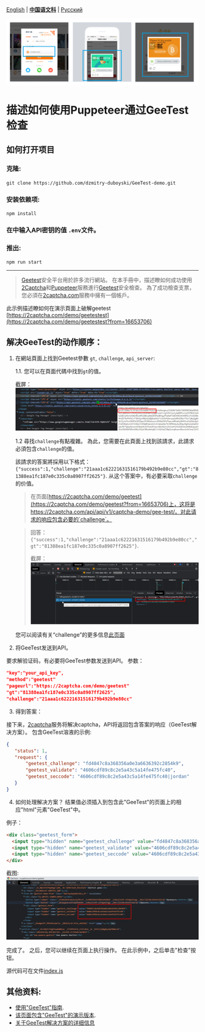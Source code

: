 [English](README.md)  | <b>[中国语文科](README.zh.md)</b> | [Русский](README.ru.md)

![geetest captcha](./screenshot/geetest_zh.png)

# 描述如何使用Puppeteer通过GeeTest检查

## 如何打开项目
### 克隆:
`git clone https://github.com/dzmitry-duboyski/GeeTest-demo.git`

### 安装依赖项:
`npm install`

### 在中输入API密钥的值 `.env`文件。

### 推出:
`npm run start`

---
>[Geetest](https://www.geetest.com/)安全平台用於許多流行網站。 在本手冊中，描述瞭如何成功使用[2Captcha](https://2captcha.com/?from=16653706)和[Puppeteer](https://pptr.dev/)服務進行[Geetest](https://www.geetest.com/)安全檢查。 為了成功檢查支票，您必須在[2captcha.com](https://2captcha.com/?from=16653706)服務中擁有一個帳戶。


此示例描述瞭如何在演示頁面上破解geetest [https://2captcha.com/demo/geetestest](https://2captcha.com/demo/geetestest?from=16653706)


## 解决GeeTest的动作顺序：
1. 在網站頁面上找到Geetest參數 `gt`, `challenge`, `api_server`:

    1.1. 您可以在頁面代碼中找到`gt`的值。

    截屏：
    ![頁面代碼中的`gt`值](./screenshot/gt_value.png)

    1.2 尋找`challenge`有點複雜。
    為此，您需要在此頁面上找到該請求，此請求必須包含`challenge`的值。

    該請求的答案將採用以下格式：
    `{"success":1,"challenge":"21aaa1c62221631516179b492b9e80cc","gt":"81388ea1fc187e0c335c0a8907ff2625"}`. 从这个答案中，有必要采取`challenge`的价值。

    >在页面[https://2captcha.com/demo/geetest](https://2captcha.com/demo/geetest?from=16653706)上，这将是https://2captcha.com/api/api/v1/captcha-demo/gee-test/。对此请求的响应包含必要的`challenge`。

    >回答： `{"success":1,"challenge":"21aaa1c62221631516179b492b9e80cc","gt":"81388ea1fc187e0c335c0a8907ff2625"}`.
    >
    >截屏：
    ![页面代码中“challenge”的价值](./screenshot/challenge_value.png)

    您可以阅读有关“challenge”的更多信息[此页面](https://2captcha.com/p/geetest?from=16653706)

2. 将GeeTest发送到API。

要求解验证码，有必要将GeeTest参数发送到API。 参数：
```json
"key":"your_api_key",
"method":"geetest"
"pageurl":"https://2captcha.com/demo/geetest"
"gt":"81388ea1fc187e0c335c0a8907ff2625",
"challenge":"21aaa1c62221631516179b492b9e80cc"
```

3. 得到答案：

接下来，[2captcha](https://2captcha.com/?from=16653706)服务将解决captcha，API将返回包含答案的响应（GeeTest解决方案）。 包含GeeTest溶液的示例:
```json
{
   "status": 1,
   "request": {
       "geetest_challenge": "fd4847c8a368356a0e3a6636392c2854k9",
       "geetest_validate": "4606cdf89c8c2e5a43c5a14fe475fc40",
       "geetest_seccode": "4606cdf89c8c2e5a43c5a14fe475fc40|jordan"
   }
}
```

4. 如何处理解决方案？
结果值必须插入到包含此"GeeTest"的页面上的相应"html"元素"GeeTest"中。

例子：
```html
<div class="geetest_form">
  <input type="hidden" name="geetest_challenge" value="fd4847c8a368356a0e3a6636392c2854k9">
  <input type="hidden" name="geetest_validate" value="4606cdf89c8c2e5a43c5a14fe475fc40">
  <input type="hidden" name="geetest_seccode" value="4606cdf89c8c2e5a43c5a14fe475fc40">
</div>
```

截图:
![将答案插入页面上GeeTest captcha的html元素中](./screenshot/answer_in_html.png)

完成了。 之后，您可以继续在页面上执行操作。 在此示例中，之后单击"检查"按钮。 

源代码可在文件[index.js](/index.js)

## 其他资料:
- [使用"GeeTest"指南](https://2captcha.com/2captcha-api#solving_geetest?from=16653706).
- [该页面包含"GeeTest"的演示版本](https://2captcha.com/demo/geetest?from=16653706).
- [关于GeeTest解决方案的详细信息](https://2captcha.com/p/geetest?from=16653706)